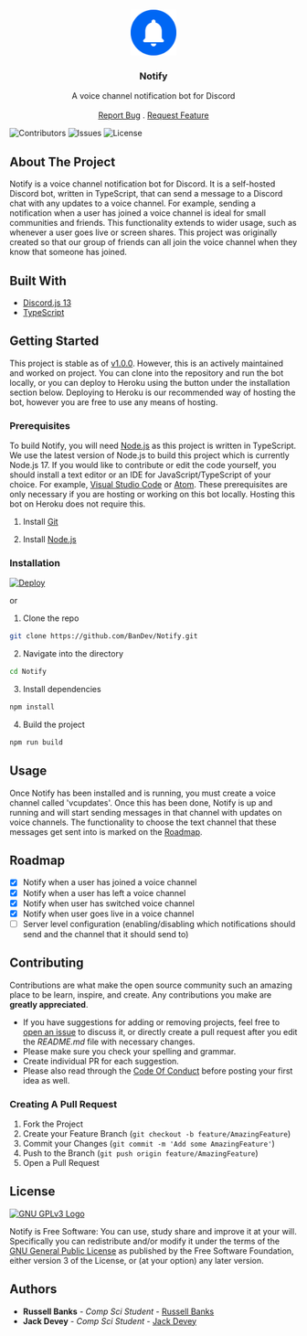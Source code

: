 <br/>
<p align="center">
  <a href="https://github.com/BanDev/Notify">
    <img src="assets/logo-round.svg" alt="Logo" width="80" height="80">
  </a>

  <h3 align="center">Notify</h3>

  <p align="center">
    A voice channel notification bot for Discord
    <br/>
    <br/>
    <a href="https://github.com/BanDev/Notify/issues">Report Bug</a>
    .
    <a href="https://github.com/BanDev/Notify/issues">Request Feature</a>
  </p>
</p>


![Contributors](https://img.shields.io/github/contributors/BanDev/Notify?color=dark-green) ![Issues](https://img.shields.io/github/issues/BanDev/Notify) ![License](https://img.shields.io/github/license/BanDev/Notify)

## About The Project

Notify is a voice channel notification bot for Discord. It is a self-hosted Discord bot, written in TypeScript, that can send a message to a Discord  chat with any updates to a voice channel. For example, sending a notification when a user has joined a voice channel is ideal for small communities and friends. This functionality extends to wider usage, such as whenever a user goes live or screen shares. This project was originally created so that our group of friends can all join the voice channel when they know that someone has joined.

## Built With

* [Discord.js 13](https://github.com/discordjs/discord.js)
* [TypeScript](https://github.com/microsoft/TypeScript)

## Getting Started

This project is stable as of [v1.0.0](https://github.com/BanDev/Notify/releases/tag/v1.0.0). However, this is an actively maintained and worked on project. You can clone into the repository and run the bot locally, or you can deploy to Heroku using the button under the installation section below. Deploying to Heroku is our recommended way of hosting the bot, however you are free to use any means of hosting.

### Prerequisites

To build Notify, you will need [Node.js](https://nodejs.org/) as this project is written in TypeScript. We use the latest version of Node.js to build this project which is currently Node.js 17. If you would like to contribute or edit the code yourself, you should install a text editor or an IDE for JavaScript/TypeScript of your choice. For example, [Visual Studio Code](https://github.com/Microsoft/vscode) or [Atom](https://github.com/atom/atom). These prerequisites are only necessary if you are hosting or working on this bot locally. Hosting this bot on Heroku does not require this.

1. Install [Git](https://git-scm.com/downloads)

2. Install [Node.js](https://nodejs.org/en/download/)

### Installation

[![Deploy](https://www.herokucdn.com/deploy/button.svg)](https://heroku.com/deploy?template=https://github.com/bandev/notify)

or

1. Clone the repo

```sh
git clone https://github.com/BanDev/Notify.git
```

2. Navigate into the directory

```sh
cd Notify
```

3. Install dependencies

```sh
npm install
```

4. Build the project

```sh
npm run build
```

## Usage

Once Notify has been installed and is running, you must create a voice channel called 'vcupdates'. Once this has been done, Notify is up and running and will start sending messages in that channel with updates on voice channels. The functionality to choose the text channel that these messages get sent into is marked on the [Roadmap](#roadmap).

## Roadmap

- [x] Notify when a user has joined a voice channel
- [x] Notify when a user has left a voice channel
- [x] Notify when user has switched voice channel
- [x] Notify when user goes live in a voice channel
- [ ] Server level configuration (enabling/disabling which notifications should send and the channel that it should send to)

## Contributing

Contributions are what make the open source community such an amazing place to be learn, inspire, and create. Any contributions you make are **greatly appreciated**.
* If you have suggestions for adding or removing projects, feel free to [open an issue](https://github.com/BanDev/Notify/issues/new) to discuss it, or directly create a pull request after you edit the *README.md* file with necessary changes.
* Please make sure you check your spelling and grammar.
* Create individual PR for each suggestion.
* Please also read through the [Code Of Conduct](https://github.com/BanDev/Notify/blob/main/CODE_OF_CONDUCT.md) before posting your first idea as well.

### Creating A Pull Request

1. Fork the Project
2. Create your Feature Branch (`git checkout -b feature/AmazingFeature`)
3. Commit your Changes (`git commit -m 'Add some AmazingFeature'`)
4. Push to the Branch (`git push origin feature/AmazingFeature`)
5. Open a Pull Request

## License
[![GNU GPLv3 Logo](https://www.gnu.org/graphics/gplv3-127x51.png)](http://www.gnu.org/licenses/gpl-3.0.en.html)

Notify is Free Software: You can use, study share and improve it at your will. Specifically you can redistribute and/or modify it under the terms of the [GNU General Public License](http://www.gnu.org/licenses/gpl-3.0.en.html) as published by the Free Software Foundation, either version 3 of the License, or (at your option) any later version.

## Authors

* **Russell Banks** - *Comp Sci Student* - [Russell Banks](https://github.com/russellbanks/)
* **Jack Devey** - *Comp Sci Student* - [Jack Devey](https://github.com/jackdevey/)
